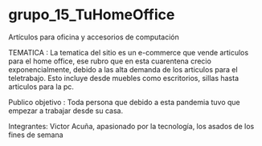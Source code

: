 # grupo_15_TuHomeOffice
Artículos para oficina y accesorios de computación

TEMATICA : La tematica del sitio es un e-commerce que vende articulos para el home office, ese rubro que en esta cuarentena crecio exponencialmente, debido a las alta demanda de los articulos para el teletrabajo.
Esto incluye desde muebles como escritorios, sillas hasta articulos para la pc.

Publico objetivo : Toda persona que debido a esta pandemia tuvo que empezar a trabajar desde su casa.

Integrantes:
Victor Acuña,  apasionado por  la tecnología, los  asados  de los fines de semana
